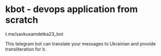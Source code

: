 # kbot - devops application from scratch
t.me/savkusamdetka23_bot

This telegram bot can translate your messages to Ukrainian and provide transliteration for it.